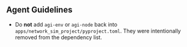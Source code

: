 ## Agent Guidelines

- Do **not** add `agi-env` or `agi-node` back into `apps/network_sim_project/pyproject.toml`. They were intentionally removed from the dependency list.
